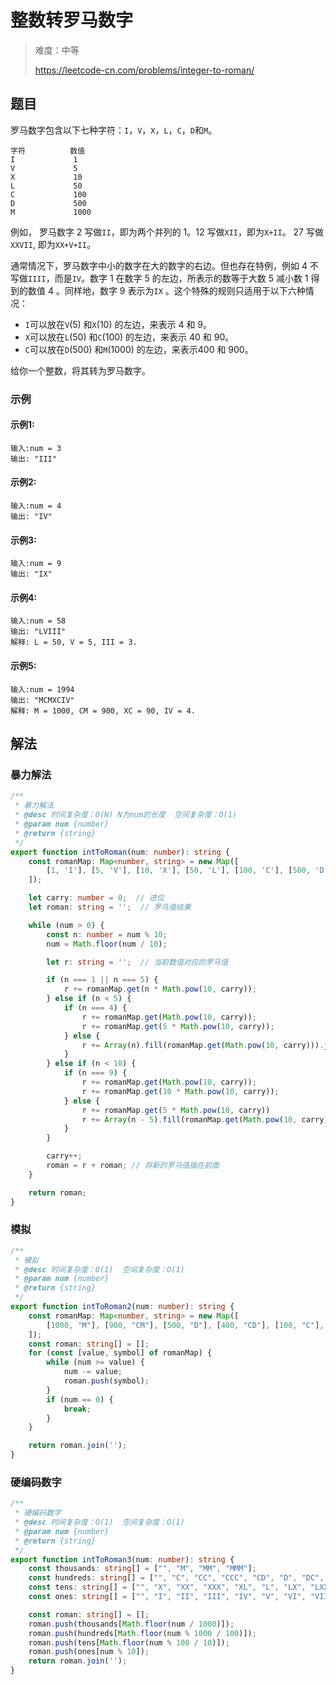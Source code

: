 # 整数转罗马数字

> 难度：中等
>
> https://leetcode-cn.com/problems/integer-to-roman/

## 题目

罗马数字包含以下七种字符：`I`，`V`，`X`，`L`，`C`，`D`和`M`。

```
字符          数值
I             1
V             5
X             10
L             50
C             100
D             500
M             1000
```

例如， 罗马数字 2 写做`II`，即为两个并列的 1。12 写做`XII`，即为`X+II`。 27 写做`XXVII`, 即为`XX+V+II`。

通常情况下，罗马数字中小的数字在大的数字的右边。但也存在特例，例如 4 不写做`IIII`，而是`IV`。数字 1 在数字 5 的左边，所表示的数等于大数 5 减小数 1 得到的数值 4 。同样地，数字 9 表示为`IX`
。这个特殊的规则只适用于以下六种情况：

- `I`可以放在`V`(5) 和`X`(10) 的左边，来表示 4 和 9。
- `X`可以放在`L`(50) 和`C`(100) 的左边，来表示 40 和 90。
- `C`可以放在`D`(500) 和`M`(1000) 的左边，来表示400 和 900。

给你一个整数，将其转为罗马数字。

### 示例

#### 示例1:

```
输入:num = 3
输出: "III"
```

#### 示例2:

```
输入:num = 4
输出: "IV"
```

#### 示例3:

```
输入:num = 9
输出: "IX"
```

#### 示例4:

```
输入:num = 58
输出: "LVIII"
解释: L = 50, V = 5, III = 3.
```

#### 示例5:

```
输入:num = 1994
输出: "MCMXCIV"
解释: M = 1000, CM = 900, XC = 90, IV = 4.
```

## 解法

### 暴力解法

```typescript
/**
 * 暴力解法
 * @desc 时间复杂度：O(N) N为num的长度  空间复杂度：O(1)
 * @param num {number}
 * @return {string}
 */
export function intToRoman(num: number): string {
    const romanMap: Map<number, string> = new Map([
        [1, 'I'], [5, 'V'], [10, 'X'], [50, 'L'], [100, 'C'], [500, 'D'], [1000, 'M']
    ]);

    let carry: number = 0;  // 进位
    let roman: string = '';  // 罗马值结果

    while (num > 0) {
        const n: number = num % 10;
        num = Math.floor(num / 10);

        let r: string = '';  // 当前数值对应的罗马值

        if (n === 1 || n === 5) {
            r += romanMap.get(n * Math.pow(10, carry));
        } else if (n < 5) {
            if (n === 4) {
                r += romanMap.get(Math.pow(10, carry));
                r += romanMap.get(5 * Math.pow(10, carry));
            } else {
                r += Array(n).fill(romanMap.get(Math.pow(10, carry))).join('');
            }
        } else if (n < 10) {
            if (n === 9) {
                r += romanMap.get(Math.pow(10, carry));
                r += romanMap.get(10 * Math.pow(10, carry));
            } else {
                r += romanMap.get(5 * Math.pow(10, carry))
                r += Array(n - 5).fill(romanMap.get(Math.pow(10, carry))).join('');
            }
        }

        carry++;
        roman = r + roman; // 将新的罗马值插在前面
    }

    return roman;
}
```

### 模拟

```typescript
/**
 * 模拟
 * @desc 时间复杂度：O(1)  空间复杂度：O(1)
 * @param num {number}
 * @return {string}
 */
export function intToRoman2(num: number): string {
    const romanMap: Map<number, string> = new Map([
        [1000, "M"], [900, "CM"], [500, "D"], [400, "CD"], [100, "C"], [90, "XC"], [50, "L"], [40, "XL"], [10, "X"], [9, "IX"], [5, "V"], [4, "IV"], [1, "I"]
    ]);
    const roman: string[] = [];
    for (const [value, symbol] of romanMap) {
        while (num >= value) {
            num -= value;
            roman.push(symbol);
        }
        if (num == 0) {
            break;
        }
    }

    return roman.join('');
}
```

### 硬编码数字

```typescript
/**
 * 硬编码数字
 * @desc 时间复杂度：O(1)  空间复杂度：O(1)
 * @param num {number}
 * @return {string}
 */
export function intToRoman3(num: number): string {
    const thousands: string[] = ["", "M", "MM", "MMM"];
    const hundreds: string[] = ["", "C", "CC", "CCC", "CD", "D", "DC", "DCC", "DCCC", "CM"];
    const tens: string[] = ["", "X", "XX", "XXX", "XL", "L", "LX", "LXX", "LXXX", "XC"];
    const ones: string[] = ["", "I", "II", "III", "IV", "V", "VI", "VII", "VIII", "IX"];

    const roman: string[] = [];
    roman.push(thousands[Math.floor(num / 1000)]);
    roman.push(hundreds[Math.floor(num % 1000 / 100)]);
    roman.push(tens[Math.floor(num % 100 / 10)]);
    roman.push(ones[num % 10]);
    return roman.join('');
}
```
